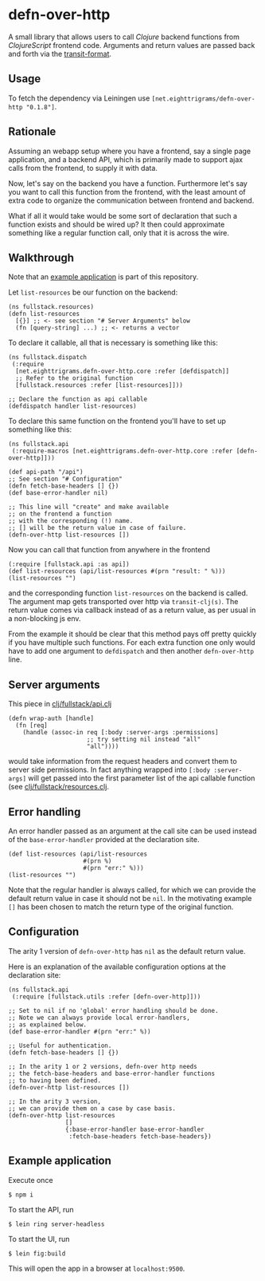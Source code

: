 # defn-over-http
 
A small library that allows users to call *Clojure* backend 
functions from *ClojureScript* frontend code. Arguments and return values
are passed back and forth via the [transit-format](https://github.com/cognitect/transit-format).

## Usage

To fetch the dependency via Leiningen use `[net.eighttrigrams/defn-over-http "0.1.8"]`.

## Rationale

Assuming an webapp setup where you have a frontend, say a single
page application, and a backend API, which is primarily made to support
ajax calls from the frontend, to supply it with data.

Now, let's say on the backend you have a function. Furthermore let's say you want to call this function from the frontend, with the least amount of extra code to organize the communication between frontend and backend.

What if all it would take would be some sort of declaration that such a function 
exists and should be wired up? It then could approximate something like a regular function call, only that it is across the wire.

## Walkthrough

Note that an [example application](./README.md#example-application) is part of this repository. 

Let `list-resources` be our function on the backend:

```
(ns fullstack.resources)
(defn list-resources 
  [{}] ;; <- see section "# Server Arguments" below
  (fn [query-string] ...) ;; <- returns a vector
```

To declare it callable, all that is necessary is something like this:

```
(ns fullstack.dispatch
 (:require 
  [net.eighttrigrams.defn-over-http.core :refer [defdispatch]]
  ;; Refer to the original function
  [fullstack.resources :refer [list-resources]])) 
    
;; Declare the function as api callable
(defdispatch handler list-resources)
```

To declare this same function on the frontend you'll have to set up something like
this:

```
(ns fullstack.api
 (:require-macros [net.eighttrigrams.defn-over-http.core :refer [defn-over-http]]))

(def api-path "/api")
;; See section "# Configuration"
(defn fetch-base-headers [] {})
(def base-error-handler nil) 

;; This line will "create" and make available 
;; on the frontend a function 
;; with the corresponding (!) name.
;; [] will be the return value in case of failure.
(defn-over-http list-resources [])
```

Now you can call that function from anywhere in the frontend

```
(:require [fullstack.api :as api])
(def list-resources (api/list-resources #(prn "result: " %)))
(list-resources "")
```

and the corresponding function `list-resources` on the backend is called. The argument
map gets transported over http via `transit-clj(s)`. The return value comes via callback instead of as a return value, as per usual in a non-blocking js env.

From the example it should be clear that this method pays off pretty quickly if you have multiple such functions. For each extra function one only would have to add one argument to `defdispatch` and then another `defn-over-http` line.

## Server arguments

This piece in [clj/fullstack/api.clj](./src/example/clj/fullstack//api.clj)

```
(defn wrap-auth [handle]
  (fn [req]
    (handle (assoc-in req [:body :server-args :permissions] 
                      ;; try setting nil instead "all" 
                      "all")))) 
```

would take information from the request headers and convert them to server side permissions. 
In fact anything wrapped into `[:body :server-args]` will get passed into the first parameter list
of the api callable function (see [clj/fullstack/resources.clj](./src/example/clj/fullstack/resources.clj).

## Error handling

An error handler passed as an argument at the call site can be used 
instead of the `base-error-handler` provided at the declaration site.

```
(def list-resources (api/list-resources 
                     #(prn %) 
                     #(prn "err:" %)))
(list-resources "")
```

Note that the regular handler is always called, for which we can
provide the default return value in case it should not be `nil`. In 
the motivating example `[]` has been chosen to match the return type
of the original function.

## Configuration

The arity 1 version of `defn-over-http` has `nil` as 
the default return value.

Here is an explanation of the available configuration options
at the declaration site:

```
(ns fullstack.api
 (:require [fullstack.utils :refer [defn-over-http]]))

;; Set to nil if no 'global' error handling should be done.
;; Note we can always provide local error-handlers, 
;; as explained below.
(def base-error-handler #(prn "err:" %)) 

;; Useful for authentication.
(defn fetch-base-headers [] {})

;; In the arity 1 or 2 versions, defn-over http needs
;; the fetch-base-headers and base-error-handler functions
;; to having been defined.
(defn-over-http list-resources [])

;; In the arity 3 version, 
;; we can provide them on a case by case basis.
(defn-over-http list-resources 
                []
                {:base-error-handler base-error-handler
                 :fetch-base-headers fetch-base-headers})
```

## Example application

Execute once

    $ npm i

To start the API, run

    $ lein ring server-headless 

To start the UI, run

    $ lein fig:build   

This will open the app in a browser at `localhost:9500`.